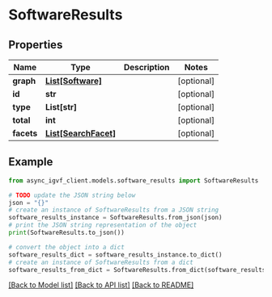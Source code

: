# SoftwareResults


## Properties

Name | Type | Description | Notes
------------ | ------------- | ------------- | -------------
**graph** | [**List[Software]**](Software.md) |  | [optional] 
**id** | **str** |  | [optional] 
**type** | **List[str]** |  | [optional] 
**total** | **int** |  | [optional] 
**facets** | [**List[SearchFacet]**](SearchFacet.md) |  | [optional] 

## Example

```python
from async_igvf_client.models.software_results import SoftwareResults

# TODO update the JSON string below
json = "{}"
# create an instance of SoftwareResults from a JSON string
software_results_instance = SoftwareResults.from_json(json)
# print the JSON string representation of the object
print(SoftwareResults.to_json())

# convert the object into a dict
software_results_dict = software_results_instance.to_dict()
# create an instance of SoftwareResults from a dict
software_results_from_dict = SoftwareResults.from_dict(software_results_dict)
```
[[Back to Model list]](../README.md#documentation-for-models) [[Back to API list]](../README.md#documentation-for-api-endpoints) [[Back to README]](../README.md)


